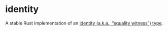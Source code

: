 # identity

A stable Rust implementation of an [identity (a.k.a., “equality witness”) type](https://ncatlab.org/nlab/show/identity+type).
